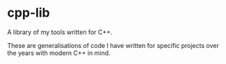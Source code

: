 # cpp-lib
A library of my tools written for C++.

These are generalisations of code I have written for specific projects over the years with modern C++ in mind.
